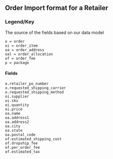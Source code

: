 ## Order Import format for a Retailer

### Legend/Key
The source of the fields based on our data model

```
o = order
oi = order_item
oa = order_address
oal = order_allocation
of = order_fee
p = package
``` 

#### Fields

```
o.retailer_po_number	
o.requested_shipping_carrier	
o.requested_shipping_method	
oi.supplier	
oi.sku	
oi.quantity	
oi.price	
oa.name	
oa.address1	
oa.address2	
oa.city	
oa.state	
oa.postal_code	
of.estimated_shipping_cost	
of.dropship_fee	
of.per_order_fee	
of.estimated_tax
```